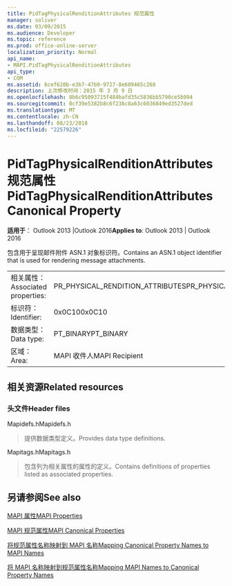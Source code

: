 ```yaml
---
title: PidTagPhysicalRenditionAttributes 规范属性
manager: soliver
ms.date: 03/09/2015
ms.audience: Developer
ms.topic: reference
ms.prod: office-online-server
localization_priority: Normal
api_name:
- MAPI.PidTagPhysicalRenditionAttributes
api_type:
- COM
ms.assetid: 6cef620b-e3b7-47b9-9727-8e609465c268
description: 上次修改时间：2015 年 3 月 9 日
ms.openlocfilehash: 8b6c95093715f484bafd35c5836bb5790ce5b994
ms.sourcegitcommit: 0cf39e5382b8c6f236c8a63c6036849ed3527ded
ms.translationtype: MT
ms.contentlocale: zh-CN
ms.lasthandoff: 08/23/2018
ms.locfileid: "22579226"
---
```

# <a name="pidtagphysicalrenditionattributes-canonical-property"></a><span data-ttu-id="df6ca-103">PidTagPhysicalRenditionAttributes 规范属性</span><span class="sxs-lookup"><span data-stu-id="df6ca-103">PidTagPhysicalRenditionAttributes Canonical Property</span></span>

  
  
<span data-ttu-id="df6ca-104">**适用于**： Outlook 2013 |Outlook 2016</span><span class="sxs-lookup"><span data-stu-id="df6ca-104">**Applies to**: Outlook 2013 | Outlook 2016</span></span> 
  
<span data-ttu-id="df6ca-105">包含用于呈现邮件附件 ASN.1 对象标识符。</span><span class="sxs-lookup"><span data-stu-id="df6ca-105">Contains an ASN.1 object identifier that is used for rendering message attachments.</span></span>
  
|||
|:-----|:-----|
|<span data-ttu-id="df6ca-106">相关属性：</span><span class="sxs-lookup"><span data-stu-id="df6ca-106">Associated properties:</span></span>  <br/> |<span data-ttu-id="df6ca-107">PR_PHYSICAL_RENDITION_ATTRIBUTES</span><span class="sxs-lookup"><span data-stu-id="df6ca-107">PR_PHYSICAL_RENDITION_ATTRIBUTES</span></span>  <br/> |
|<span data-ttu-id="df6ca-108">标识符：</span><span class="sxs-lookup"><span data-stu-id="df6ca-108">Identifier:</span></span>  <br/> |<span data-ttu-id="df6ca-109">0x0C10</span><span class="sxs-lookup"><span data-stu-id="df6ca-109">0x0C10</span></span>  <br/> |
|<span data-ttu-id="df6ca-110">数据类型：</span><span class="sxs-lookup"><span data-stu-id="df6ca-110">Data type:</span></span>  <br/> |<span data-ttu-id="df6ca-111">PT_BINARY</span><span class="sxs-lookup"><span data-stu-id="df6ca-111">PT_BINARY</span></span>  <br/> |
|<span data-ttu-id="df6ca-112">区域：</span><span class="sxs-lookup"><span data-stu-id="df6ca-112">Area:</span></span>  <br/> |<span data-ttu-id="df6ca-113">MAPI 收件人</span><span class="sxs-lookup"><span data-stu-id="df6ca-113">MAPI Recipient</span></span>  <br/> |
   
## <a name="related-resources"></a><span data-ttu-id="df6ca-114">相关资源</span><span class="sxs-lookup"><span data-stu-id="df6ca-114">Related resources</span></span>

### <a name="header-files"></a><span data-ttu-id="df6ca-115">头文件</span><span class="sxs-lookup"><span data-stu-id="df6ca-115">Header files</span></span>

<span data-ttu-id="df6ca-116">Mapidefs.h</span><span class="sxs-lookup"><span data-stu-id="df6ca-116">Mapidefs.h</span></span>
  
> <span data-ttu-id="df6ca-117">提供数据类型定义。</span><span class="sxs-lookup"><span data-stu-id="df6ca-117">Provides data type definitions.</span></span>
    
<span data-ttu-id="df6ca-118">Mapitags.h</span><span class="sxs-lookup"><span data-stu-id="df6ca-118">Mapitags.h</span></span>
  
> <span data-ttu-id="df6ca-119">包含列为相关属性的属性的定义。</span><span class="sxs-lookup"><span data-stu-id="df6ca-119">Contains definitions of properties listed as associated properties.</span></span>
    
## <a name="see-also"></a><span data-ttu-id="df6ca-120">另请参阅</span><span class="sxs-lookup"><span data-stu-id="df6ca-120">See also</span></span>



[<span data-ttu-id="df6ca-121">MAPI 属性</span><span class="sxs-lookup"><span data-stu-id="df6ca-121">MAPI Properties</span></span>](mapi-properties.md)
  
[<span data-ttu-id="df6ca-122">MAPI 规范属性</span><span class="sxs-lookup"><span data-stu-id="df6ca-122">MAPI Canonical Properties</span></span>](mapi-canonical-properties.md)
  
[<span data-ttu-id="df6ca-123">将规范属性名称映射到 MAPI 名称</span><span class="sxs-lookup"><span data-stu-id="df6ca-123">Mapping Canonical Property Names to MAPI Names</span></span>](mapping-canonical-property-names-to-mapi-names.md)
  
[<span data-ttu-id="df6ca-124">将 MAPI 名称映射到规范属性名称</span><span class="sxs-lookup"><span data-stu-id="df6ca-124">Mapping MAPI Names to Canonical Property Names</span></span>](mapping-mapi-names-to-canonical-property-names.md)

